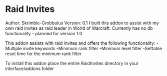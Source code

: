 # Raid Invites
Author: Skrimble-Grobbulus
Version: 0.1
I built this addon to assist with my own raid invites as raid leader in World of Warcraft.
Currently has no db functionality - planned for version 1.0

This addon assists with raid invites and offers the following functionality:
  -Multiple invite keywords
  -Minimum rank filter
  -Minimum level filter
  -Settable reset time for the minimum rank filter
  
To install this addon place the entire RaidInvites directory in your interface/addons folder
